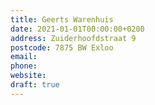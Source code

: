 ```yaml
---
title: Geerts Warenhuis
date: 2021-01-01T00:00:00+0200
address: Zuiderhoofdstraat 9
postcode: 7875 BW Exloo
email: 
phone: 
website: 
draft: true
---
```


